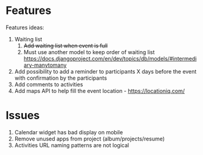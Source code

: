 # Features
Features ideas:
1. Waiting list
   1. ~~Add waiting list when event is full~~
   2. Must use another model to keep order of waiting list https://docs.djangoproject.com/en/dev/topics/db/models/#intermediary-manytomany 
2. Add possibility to add a reminder to participants X days before the event with confirmation by the participants
3. Add comments to activities
4. Add maps API to help fill the event location - https://locationiq.com/

# Issues
1. Calendar widget has bad display on mobile
2. Remove unused apps from project (album/projects/resume)
3. Activities URL naming patterns are not logical
